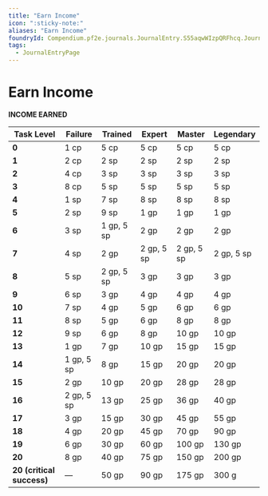 ```yaml
---
title: "Earn Income"
icon: ":sticky-note:"
aliases: "Earn Income"
foundryId: Compendium.pf2e.journals.JournalEntry.S55aqwWIzpQRFhcq.JournalEntryPage.aBALUjLyOqXKlhrP
tags:
  - JournalEntryPage
---
```


# Earn Income
  

**INCOME EARNED**
 
| Task Level | Failure | Trained | Expert | Master | Legendary |
| --- | --- | --- | --- | --- | --- |
| **0** | 1 cp | 5 cp | 5 cp | 5 cp | 5 cp |
| **1** | 2 cp | 2 sp | 2 sp | 2 sp | 2 sp |
| **2** | 4 cp | 3 sp | 3 sp | 3 sp | 3 sp |
| **3** | 8 cp | 5 sp | 5 sp | 5 sp | 5 sp |
| **4** | 1 sp | 7 sp | 8 sp | 8 sp | 8 sp |
| **5** | 2 sp | 9 sp | 1 gp | 1 gp | 1 gp |
| **6** | 3 sp | 1 gp, 5 sp | 2 gp | 2 gp | 2 gp |
| **7** | 4 sp | 2 gp | 2 gp, 5 sp | 2 gp, 5 sp | 2 gp, 5 sp |
| **8** | 5 sp | 2 gp, 5 sp | 3 gp | 3 gp | 3 gp |
| **9** | 6 sp | 3 gp | 4 gp | 4 gp | 4 gp |
| **10** | 7 sp | 4 gp | 5 gp | 6 gp | 6 gp |
| **11** | 8 sp | 5 gp | 6 gp | 8 gp | 8 gp |
| **12** | 9 sp | 6 gp | 8 gp | 10 gp | 10 gp |
| **13** | 1 gp | 7 gp | 10 gp | 15 gp | 15 gp |
| **14** | 1 gp, 5 sp | 8 gp | 15 gp | 20 gp | 20 gp |
| **15** | 2 gp | 10 gp | 20 gp | 28 gp | 28 gp |
| **16** | 2 gp, 5 sp | 13 gp | 25 gp | 36 gp | 40 gp |
| **17** | 3 gp | 15 gp | 30 gp | 45 gp | 55 gp |
| **18** | 4 gp | 20 gp | 45 gp | 70 gp | 90 gp |
| **19** | 6 gp | 30 gp | 60 gp | 100 gp | 130 gp |
| **20** | 8 gp | 40 gp | 75 gp | 150 gp | 200 gp |
| **20 (critical success)** | — | 50 gp | 90 gp | 175 gp | 300 g |